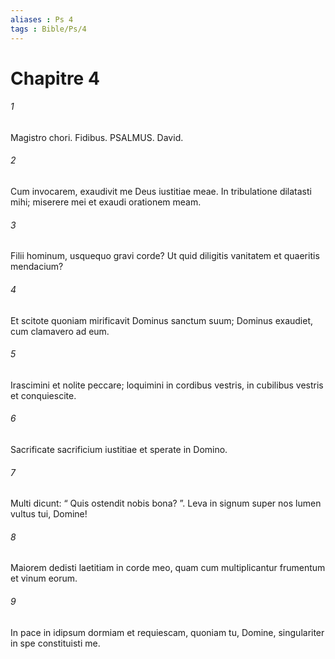 ```yaml
---
aliases : Ps 4
tags : Bible/Ps/4
---
```


# Chapitre 4

###### 1
Magistro chori. Fidibus. PSALMUS. David.
###### 2
Cum invocarem, exaudivit me Deus iustitiae meae. In tribulatione dilatasti mihi; miserere mei et exaudi orationem meam.
###### 3
Filii hominum, usquequo gravi corde? Ut quid diligitis vanitatem et quaeritis mendacium?
###### 4
Et scitote quoniam mirificavit Dominus sanctum suum; Dominus exaudiet, cum clamavero ad eum.
###### 5
Irascimini et nolite peccare; loquimini in cordibus vestris, in cubilibus vestris et conquiescite.
###### 6
Sacrificate sacrificium iustitiae et sperate in Domino.
###### 7
Multi dicunt: “ Quis ostendit nobis bona? ”. Leva in signum super nos lumen vultus tui, Domine!
###### 8
Maiorem dedisti laetitiam in corde meo, quam cum multiplicantur frumentum et vinum eorum.
###### 9
In pace in idipsum dormiam et requiescam, quoniam tu, Domine, singulariter in spe constituisti me.
